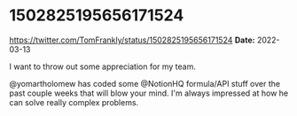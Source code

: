 # 1502825195656171524
https://twitter.com/TomFrankly/status/1502825195656171524
**Date:** 2022-03-13

I want to throw out some appreciation for my team.

@yomartholomew has coded some @NotionHQ formula/API stuff over the past couple weeks that will blow your mind. I'm always impressed at how he can solve really complex problems.
